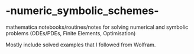 # -numeric_symbolic_schemes-
mathematica notebooks/routines/notes for solving numerical and symbolic problems (ODEs/PDEs, Finite Elements, Optimisation)


Mostly include solved examples that I followed from Wolfram.
